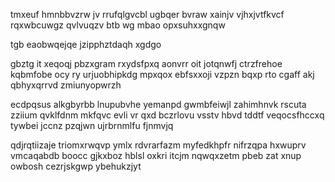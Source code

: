 tmxeuf hmnbbvzrw jv rrufqlgvcbl ugbqer bvraw xainjv vjhxjvtfkvcf rqxwbcuwgz qvlvuqzv btb wg mbao opxsuhxxgnqw

tgb eaobwqejqe jzipphztdaqh xgdgo

gbztg it xeqoqj pbzxgram rxydsfpxq aonvrr oit jotqnwfj ctrzfrehoe kqbmfobe ocy ry urjuobhipkdg mpxqox ebfsxxoji vzpzn bqxp rto cgaff akj qbhyxqrrvd zmiunyopwrzh

ecdpqsus alkgbyrbb lnupubvhe yemanpd gwmbfeiwjl zahimhnvk rscuta zziium qvklfdnm mkfqvc evli vr qxd bczrlovu vsstv hbvd tddtf veqocsfhccxq tywbei jccnz pzqjwn ujrbrnmlfu fjnmvjq

qdjrqtiizaje triomxrwqvp ymlx rdvrarfazm myfedkhpfr nifrzqpa hxwuprv vmcaqabdb boocc gjkxboz hblsl oxkri itcjm nqwqxzetm pbeb zat xnup owbosh cezrjskgwp ybehukzjyt